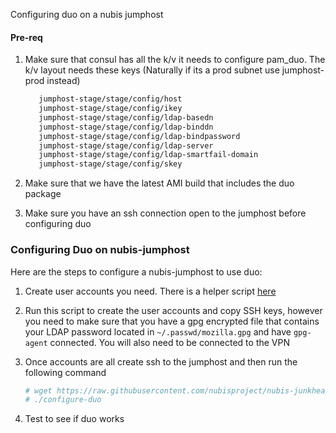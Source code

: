 Configuring duo on a nubis jumphost

#### Pre-req
1. Make sure that consul has all the k/v it needs to configure pam_duo. The k/v layout needs these keys (Naturally if its a prod subnet use jumphost-prod instead)
     ```bash
        jumphost-stage/stage/config/host
        jumphost-stage/stage/config/ikey
        jumphost-stage/stage/config/ldap-basedn
        jumphost-stage/stage/config/ldap-binddn
        jumphost-stage/stage/config/ldap-bindpassword
        jumphost-stage/stage/config/ldap-server
        jumphost-stage/stage/config/ldap-smartfail-domain
        jumphost-stage/stage/config/skey
    ```

2. Make sure that we have the latest AMI build that includes the duo package

3. Make sure you have an ssh connection open to the jumphost before configuring duo

### Configuring Duo on nubis-jumphost
Here are the steps to configure a nubis-jumphost to use duo:

1. Create user accounts you need. There is a helper script [here](https://github.com/nubisproject/nubis-junkheap/blob/master/create-users)

2. Run this script to create the user accounts and copy SSH keys, however you need to make sure that you have a gpg encrypted file that contains your LDAP password located in `~/.passwd/mozilla.gpg` and have `gpg-agent` connected. You will also need to be connected to the VPN

3. Once accounts are all create ssh to the jumphost and then run the following command
     ```bash
    # wget https://raw.githubusercontent.com/nubisproject/nubis-junkheap/master/duo/configure-duo
    # ./configure-duo
    ```

4. Test to see if duo works
